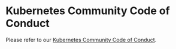 # Kubernetes Community Code of Conduct

Please refer to our [Kubernetes Community Code of Conduct](https://git.k8s.io/community/code-of-conduct.md).
